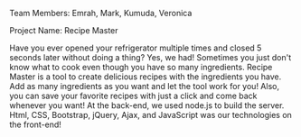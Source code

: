 Team Members: Emrah, Mark, Kumuda, Veronica


Project Name: Recipe Master

Have you ever opened your refrigerator multiple times and closed 5 seconds later without doing a thing? Yes, we had! Sometimes you just don't know what to cook even though you have so many ingredients. Recipe Master is a tool to create delicious recipes with the ingredients you have. Add as many ingredients as you want and let the tool work for you! Also, you can save your favorite recipes with just a click and come back whenever you want!	
At the back-end, we used node.js to build the server. Html, CSS, Bootstrap, jQuery, Ajax, and JavaScript was our technologies on the front-end!
